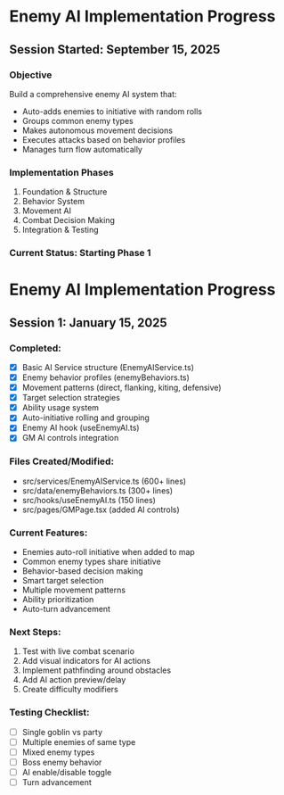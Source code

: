 # Enemy AI Implementation Progress

## Session Started: September 15, 2025

### Objective
Build a comprehensive enemy AI system that:
- Auto-adds enemies to initiative with random rolls
- Groups common enemy types 
- Makes autonomous movement decisions
- Executes attacks based on behavior profiles
- Manages turn flow automatically

### Implementation Phases
1. Foundation & Structure
2. Behavior System  
3. Movement AI
4. Combat Decision Making
5. Integration & Testing

### Current Status: Starting Phase 1

# Enemy AI Implementation Progress

## Session 1: January 15, 2025

### Completed:
- [x] Basic AI Service structure (EnemyAIService.ts)
- [x] Enemy behavior profiles (enemyBehaviors.ts)
- [x] Movement patterns (direct, flanking, kiting, defensive)
- [x] Target selection strategies
- [x] Ability usage system
- [x] Auto-initiative rolling and grouping
- [x] Enemy AI hook (useEnemyAI.ts)
- [x] GM AI controls integration

### Files Created/Modified:
- src/services/EnemyAIService.ts (600+ lines)
- src/data/enemyBehaviors.ts (300+ lines)  
- src/hooks/useEnemyAI.ts (150 lines)
- src/pages/GMPage.tsx (added AI controls)

### Current Features:
- Enemies auto-roll initiative when added to map
- Common enemy types share initiative
- Behavior-based decision making
- Smart target selection
- Multiple movement patterns
- Ability prioritization
- Auto-turn advancement

### Next Steps:
1. Test with live combat scenario
2. Add visual indicators for AI actions
3. Implement pathfinding around obstacles
4. Add AI action preview/delay
5. Create difficulty modifiers

### Testing Checklist:
- [ ] Single goblin vs party
- [ ] Multiple enemies of same type
- [ ] Mixed enemy types
- [ ] Boss enemy behavior
- [ ] AI enable/disable toggle
- [ ] Turn advancement